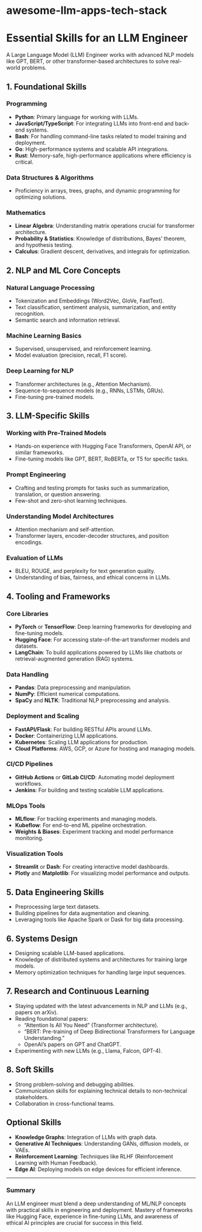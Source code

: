 # awesome-llm-apps-tech-stack

# Essential Skills for an LLM Engineer  

A Large Language Model (LLM) Engineer works with advanced NLP models like GPT, BERT, or other transformer-based architectures to solve real-world problems.  

## 1. Foundational Skills  

### Programming  
- **Python**: Primary language for working with LLMs.  
- **JavaScript/TypeScript**: For integrating LLMs into front-end and back-end systems.  
- **Bash**: For handling command-line tasks related to model training and deployment.  
- **Go**: High-performance systems and scalable API integrations.  
- **Rust**: Memory-safe, high-performance applications where efficiency is critical.  

### Data Structures & Algorithms  
- Proficiency in arrays, trees, graphs, and dynamic programming for optimizing solutions.  

### Mathematics  
- **Linear Algebra**: Understanding matrix operations crucial for transformer architecture.  
- **Probability & Statistics**: Knowledge of distributions, Bayes’ theorem, and hypothesis testing.  
- **Calculus**: Gradient descent, derivatives, and integrals for optimization.  

## 2. NLP and ML Core Concepts  

### Natural Language Processing  
- Tokenization and Embeddings (Word2Vec, GloVe, FastText).  
- Text classification, sentiment analysis, summarization, and entity recognition.  
- Semantic search and information retrieval.  

### Machine Learning Basics  
- Supervised, unsupervised, and reinforcement learning.  
- Model evaluation (precision, recall, F1 score).  

### Deep Learning for NLP  
- Transformer architectures (e.g., Attention Mechanism).  
- Sequence-to-sequence models (e.g., RNNs, LSTMs, GRUs).  
- Fine-tuning pre-trained models.  

## 3. LLM-Specific Skills  

### Working with Pre-Trained Models  
- Hands-on experience with Hugging Face Transformers, OpenAI API, or similar frameworks.  
- Fine-tuning models like GPT, BERT, RoBERTa, or T5 for specific tasks.  

### Prompt Engineering  
- Crafting and testing prompts for tasks such as summarization, translation, or question answering.  
- Few-shot and zero-shot learning techniques.  

### Understanding Model Architectures  
- Attention mechanism and self-attention.  
- Transformer layers, encoder-decoder structures, and position encodings.  

### Evaluation of LLMs  
- BLEU, ROUGE, and perplexity for text generation quality.  
- Understanding of bias, fairness, and ethical concerns in LLMs.  

## 4. Tooling and Frameworks  

### Core Libraries  
- **PyTorch** or **TensorFlow**: Deep learning frameworks for developing and fine-tuning models.  
- **Hugging Face**: For accessing state-of-the-art transformer models and datasets.  
- **LangChain**: To build applications powered by LLMs like chatbots or retrieval-augmented generation (RAG) systems.  

### Data Handling  
- **Pandas**: Data preprocessing and manipulation.  
- **NumPy**: Efficient numerical computations.  
- **SpaCy** and **NLTK**: Traditional NLP preprocessing and analysis.  

### Deployment and Scaling  
- **FastAPI/Flask**: For building RESTful APIs around LLMs.  
- **Docker**: Containerizing LLM applications.  
- **Kubernetes**: Scaling LLM applications for production.  
- **Cloud Platforms**: AWS, GCP, or Azure for hosting and managing models.  

### CI/CD Pipelines  
- **GitHub Actions** or **GitLab CI/CD**: Automating model deployment workflows.  
- **Jenkins**: For building and testing scalable LLM applications.  

### MLOps Tools  
- **MLflow**: For tracking experiments and managing models.  
- **Kubeflow**: For end-to-end ML pipeline orchestration.  
- **Weights & Biases**: Experiment tracking and model performance monitoring.  

### Visualization Tools  
- **Streamlit** or **Dash**: For creating interactive model dashboards.  
- **Plotly** and **Matplotlib**: For visualizing model performance and outputs.  

## 5. Data Engineering Skills  
- Preprocessing large text datasets.  
- Building pipelines for data augmentation and cleaning.  
- Leveraging tools like Apache Spark or Dask for big data processing.  

## 6. Systems Design  
- Designing scalable LLM-based applications.  
- Knowledge of distributed systems and architectures for training large models.  
- Memory optimization techniques for handling large input sequences.  

## 7. Research and Continuous Learning  
- Staying updated with the latest advancements in NLP and LLMs (e.g., papers on arXiv).  
- Reading foundational papers:  
  - “Attention Is All You Need” (Transformer architecture).  
  - “BERT: Pre-training of Deep Bidirectional Transformers for Language Understanding.”  
  - OpenAI’s papers on GPT and ChatGPT.  
- Experimenting with new LLMs (e.g., Llama, Falcon, GPT-4).  

## 8. Soft Skills  
- Strong problem-solving and debugging abilities.  
- Communication skills for explaining technical details to non-technical stakeholders.  
- Collaboration in cross-functional teams.  

## Optional Skills  
- **Knowledge Graphs**: Integration of LLMs with graph data.  
- **Generative AI Techniques**: Understanding GANs, diffusion models, or VAEs.  
- **Reinforcement Learning**: Techniques like RLHF (Reinforcement Learning with Human Feedback).  
- **Edge AI**: Deploying models on edge devices for efficient inference.  

---

### Summary  
An LLM engineer must blend a deep understanding of ML/NLP concepts with practical skills in engineering and deployment. Mastery of frameworks like Hugging Face, experience in fine-tuning LLMs, and awareness of ethical AI principles are crucial for success in this field.  
